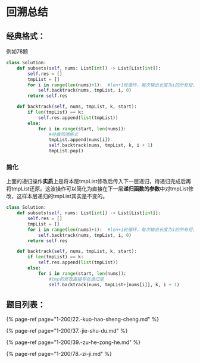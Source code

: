 # 回溯总结

## 经典格式：

例如78题

```python
class Solution:
    def subsets(self, nums: List[int]) -> List[List[int]]:
        self.res = []
        tmpList = []
        for i in range(len(nums)+1):  #len+1轮循环，每次输出长度为i的所有组合
            self.backtrack(nums, tmpList, i, 0)
        return self.res

    def backtrack(self, nums, tmpList, k, start):
        if len(tmpList) == k:
            self.res.append(list(tmpList))
        else:
            for i in range(start, len(nums)):
                #经典回溯格式
                tmpList.append(nums[i])
                self.backtrack(nums, tmpList, k, i + 1)
                tmpList.pop()
```

### 简化

上面的递归操作**实质**上是将本层tmpList修改后传入下一层递归，待递归完成后再将tmpList还原。这波操作可以简化为直接在下一层**递归函数的参数**中对tmpList修改，这样本层递归的tmpList其实是不变的。

```python
class Solution:
    def subsets(self, nums: List[int]) -> List[List[int]]:
        self.res = []
        tmpList = []
        for i in range(len(nums)+1):  #len+1轮循环，每次输出长度为i的所有组合
            self.backtrack(nums, tmpList, i, 0)
        return self.res

    def backtrack(self, nums, tmpList, k, start):
        if len(tmpList) == k:
            self.res.append(list(tmpList))
        else:
            for i in range(start, len(nums)):    
                #tmp的修改直接写在递归里
                self.backtrack(nums, tmpList+[nums[i]], k, i + 1)
```

## 题目列表：

{% page-ref page="1-200/22.-kuo-hao-sheng-cheng.md" %}

{% page-ref page="1-200/37.-jie-shu-du.md" %}

{% page-ref page="1-200/39.-zu-he-zong-he.md" %}

{% page-ref page="1-200/78.-zi-ji.md" %}

